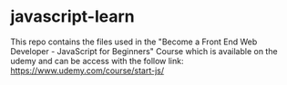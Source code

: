 # javascript-learn
This repo contains the files used in the "Become a Front End Web Developer - JavaScript for Beginners" Course which is available on the udemy and can be access with the follow link:
https://www.udemy.com/course/start-js/
